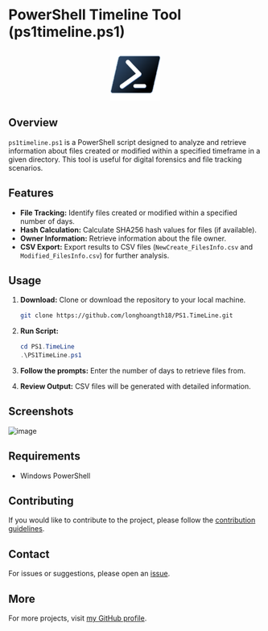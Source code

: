 # PowerShell Timeline Tool (ps1timeline.ps1)

<p align="center">
  <img alt="PowerShell Icon" src="https://github.com/github/explore/raw/main/topics/powershell/powershell.png" width="100">
</p>

## Overview

`ps1timeline.ps1` is a PowerShell script designed to analyze and retrieve information about files created or modified within a specified timeframe in a given directory. This tool is useful for digital forensics and file tracking scenarios.

## Features

- **File Tracking:** Identify files created or modified within a specified number of days.
- **Hash Calculation:** Calculate SHA256 hash values for files (if available).
- **Owner Information:** Retrieve information about the file owner.
- **CSV Export:** Export results to CSV files (`NewCreate_FilesInfo.csv` and `Modified_FilesInfo.csv`) for further analysis.

## Usage

1. **Download:** Clone or download the repository to your local machine.

    ```bash
    git clone https://github.com/longhoangth18/PS1.TimeLine.git
    ```

2. **Run Script:**

    ```powershell
    cd PS1.TimeLine
    .\PS1TimeLine.ps1
    ```

3. **Follow the prompts:** Enter the number of days to retrieve files from.

4. **Review Output:** CSV files will be generated with detailed information.

## Screenshots

![image](https://github.com/longhoangth18/PS1.TimeLine/assets/152260528/9b9643f4-c7fd-47d6-9474-098377e75608)


## Requirements

- Windows PowerShell

## Contributing

If you would like to contribute to the project, please follow the [contribution guidelines](CONTRIBUTING.md).

## Contact

For issues or suggestions, please open an [issue](https://github.com/longhoangth18/ps1timeline/issues).

## More

For more projects, visit [my GitHub profile](https://github.com/longhoangth18).
